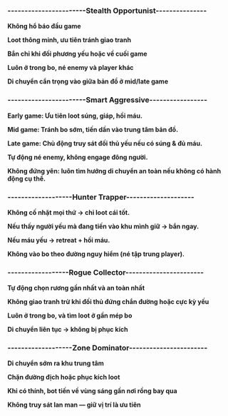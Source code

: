 ### **-----------------------Stealth Opportunist---------------**

**Không hổ báo đầu game**



**Loot thông minh, ưu tiên tránh giao tranh**



**Bắn chỉ khi đối phương yếu hoặc về cuối game**



**Luôn ở trong bo, né enemy và player khác**



**Di chuyển cẩn trọng vào giữa bản đồ ở mid/late game**

### **-----------------------Smart Aggressive-----------------**

**Early game: Ưu tiên loot súng, giáp, hồi máu.**



**Mid game: Tránh bo sớm, tiến dần vào trung tâm bản đồ.**



**Late game: Chủ động truy sát đối thủ yếu nếu có súng \& đủ máu.**



**Tự động né enemy, không engage đông người.**



**Không đứng yên: luôn tìm hướng di chuyển an toàn nếu không có hành động cụ thể.**

### **-------------------Hunter Trapper--------------------**

**Không cố nhặt mọi thứ → chỉ loot cái tốt.**



**Nếu thấy người yếu mà đang tiến vào khu mình giữ → bắn ngay.**



**Nếu máu yếu → retreat + hồi máu.**



**Không vào bo theo đường nguy hiểm (né tập trung player).**



### **------------------Rogue Collector-----------------------**

**Tự động chọn rương gần nhất và an toàn nhất**



**Không giao tranh trừ khi đối thủ đứng chắn đường hoặc cực kỳ yếu**



**Luôn ở trong bo, và tìm loot ở gần mép bo**



**Di chuyển liên tục → không bị phục kích**



### **-------------------Zone Dominator-----------------------**

**Di chuyển sớm ra khu trung tâm**



**Chặn đường địch hoặc phục kích loot**



**Khi có thính, bot tiến về vùng sáng gần nơi rồng bay qua**



**Không truy sát lan man — giữ vị trí là ưu tiên**



